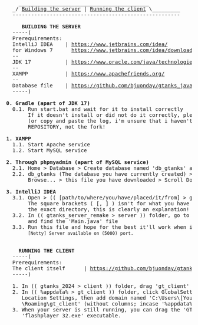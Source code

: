 <pre>
    __________________________________________
  _/ <a href="#buildingtheserver">Building the server</a> | <a href="#runningtheclient">Running the client</a> \_________
  ------------------------------------------------------
  
  <span id="buildingtheserver"><b>   BUILDING THE SERVER</b></span>
  -----(
  Prerequirements:
  IntelliJ IDEA    | <a href="https://www.jetbrains.com/idea/">https://www.jetbrains.com/idea/</a>
  for Windows 7      <a href="https://www.jetbrains.com/idea/download/other.html#2022.3">https://www.jetbrains.com/idea/download/other.html#2022.3</a>
  --
  JDK 17           | <a href="https://www.oracle.com/java/technologies/javase/jdk17-archive-downloads.html">https://www.oracle.com/java/technologies/javase/jdk17-archive-downloads.html</a>
  --
  XAMPP            | <a href="https://www.apachefriends.org/">https://www.apachefriends.org/</a>
  --
  Database file    | <a href="https://github.com/bjuonday/gtanks_java_2024/blob/master/db_gtanks.sql">https://github.com/bjuonday/gtanks_java_2024/blob/master/db_gtanks.sql</a>
  -----)

<b>0. Gradle (apart of JDK 17)</b>
  0.1. Run start.bat and wait for it to install correctly
       If it doesn't install or did not do it correctly, please make an issue and grab an log file
       (or copy and paste the log, i'm unsure that i haven't even checked for that) TO THE ORIGINAL
       REPOSITORY, not the fork!

<b>1. XAMPP</b>
  1.1. Start Apache service
  1.2. Start MySQL service

<b>2. Through phpmyadmin (apart of MySQL service)</b>
  2.1. Home > Database > Create database named 'db_gtanks' and set collation to utf8_general_ci
  2.2. db_gtanks (The database you have currently created) > Import:
       Browse... > this file you have downloaded > Scroll Down > Click 'Import' button

<b>3. IntelliJ IDEA</b>
  3.1. Open > (( [path/to/where/you/have/placed/it/from] > gtanks_server_remake > server ))
       The square brackets ( [, ] ) isn't for what you have to go to
       the exact directory, this is clearly an explanation!
  3.2. In (( gtanks_server_remake > server )) folder, go to src > main > java > amalgama
       and find the 'Main.java' file
  3.3. Run this file and hope for the best it'll work when in terminal displays:
       <code>[Netty] Server available on (5000) port.</code>


 <span id="runningtheclient"><b>   RUNNING THE CLIENT</b></span>
  -----(
  Prerequirements:
  The client itself      | <a href="https://github.com/bjuonday/gtanks_java_2024/tree/master/client">https://github.com/bjuonday/gtanks_java_2024/tree/master/client</a>
  -----)

  1. In (( gtanks_2024 > client )) folder, drag 'gt_client' folder into %appdata%.
  2. In (( %appdata% > gt_client )) folder, click GlobalSettings.exe > Advanced > Trusted
     Location Settings, then add domain named 'C:\Users\[Your profile username]\AppData
     \Roaming\gt_client' (without columns; incase '%appdata%\gt_client' doesn't work)
  3. When your server is still running, you can drag the 'GTloader.swf' file into
     'flashplayer_32.exe' executable.
</pre>
